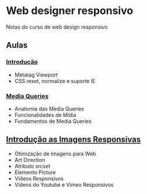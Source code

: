 # Web designer responsivo
Notas do curso de web design responsivo

 ## Aulas

### [Introdução](01.md)
  * Metatag Viewport
  * CSS reset, normalize e suporte IE


### [Media Queries](02.md)
   * Anatomia das Media Queries
   * Funcionalidades de Mídia
   * Fundamentos de Media Queries

## [Introdução as Imagens Responsivas](03.md)
  * Otimização de Imagens para Web
  * Art Direction
  * Atributo srcset
  * Elemento Picture
  * Vídeos Responsivos
  * Vídeos do Youtube e Vimeo Responsivos
